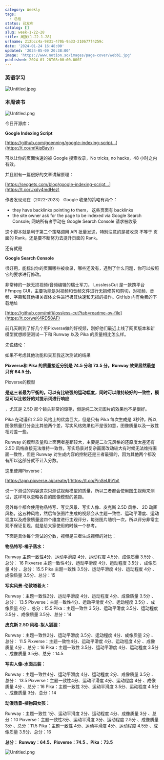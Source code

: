 ```yaml
---
category: Weekly
tags:
  - 总结
status: 已发布
catalog: []
slug: week-1-22-28
title: 周报(1.22-1.28)
urlname: 212bcc4a-9831-470b-9a33-210677f4259c
date: '2024-01-24 16:48:00'
updated: '2024-05-09 20:38:00'
image: 'https://www.notion.so/images/page-cover/webb1.jpg'
published: 2024-01-28T08:00:00.000Z
---
```


### 英语学习


![Untitled.jpeg](https://prod-files-secure.s3.us-west-2.amazonaws.com/5d24fe63-e567-4804-86f9-9fdc62e13082/13f89310-e18e-4344-b5f8-95c58ff07f1e/Untitled.jpeg?X-Amz-Algorithm=AWS4-HMAC-SHA256&X-Amz-Content-Sha256=UNSIGNED-PAYLOAD&X-Amz-Credential=ASIAZI2LB466VBIRTH7R%2F20250412%2Fus-west-2%2Fs3%2Faws4_request&X-Amz-Date=20250412T213319Z&X-Amz-Expires=3600&X-Amz-Security-Token=IQoJb3JpZ2luX2VjEGUaCXVzLXdlc3QtMiJIMEYCIQDoMXQkCUMnhO519%2FDLwESKekKGw025VP7iXM0bvZCTtQIhAORei4y95dwTxhyH12D75CzBhM7s06hUDradjJ0wZElHKogECN7%2F%2F%2F%2F%2F%2F%2F%2F%2F%2FwEQABoMNjM3NDIzMTgzODA1Igy%2B4lzOJhVkQnAJUqwq3AMlVb%2BwAtul7IAyk6xGdeva%2BaxAYzN%2F2LT0n%2FGgTYFWEVPUlbyq4ooIlJ3ZSTRsaDtnazaC%2BJaJBVx4%2FJ1Ym3dyMHOt8pT6FvvK8rEUVoiJRcCUBpvwr1EM419rbdVqz4UfdK2s38lO6CQX%2Fiabqd7Y61gTSjJFEOgyezrIDBzpoma6aoQvFnIqh6NsPiT8dEsNqB4thm5McHgjsNATM8tf9AS95S%2BTC84GADWxxZaP4f5ktCBF5xDjPDJkFG8dulK0xInPwVLehiGNZk4uoom%2F2AoQFQnet6iMOFQ8F%2BWpVKv1D74f2HITUFIUhnQEzBxv%2BMXB1XeWuZxR3nTKAI65drT8%2BGqV2xbm%2FLqF0lyYFyjAxR8%2B2mN7buIswIoLr6%2Fpl8%2BFJqOxzomX0EJvnTqeR1KzVn%2BiUy%2FLuazA7U%2BadRs4%2Bc5M7Un6lpngQfKYHq%2Fc4Bub7X0OxDLH2JSET0QoQD13ViAfW%2FXsqBOvDoAA8FMZoD6eZLcTYVMDlXup1ynFZGbbroytefJwcgxEn31pq%2FwjsC%2B1B9H2Vmpusyb0zR2yOt%2FfgPxTa4Z9bRGl%2BNkHdJZ2jX3G950mMqVMpYn0JiqLtfmXZsCbW2%2FRSGyDhS1LaZJulwFpsGilRjCBr%2Bu%2FBjqkAW2bBZ5KqqKnSkNAHe6unixCxj6FH%2BCK%2BbamApPNetG02sGVavdjer%2FZ5T3Xacy9LYZ0byh5vxh0SEEyEDvoDmZCvn8QG3qkmXSrZ8nLclqdtg67RzRvsaTJgtUPI5BOsLaFW0uAfHnJJew4nVLUA9LNA0sW77K4nUrWOgki9cVrnx%2FzNheBJuoIaz%2FXblgGpn4CO8JZtNN0iIAnfQ739ElRJ3KM&X-Amz-Signature=371a6de2236e9cce70da4af05199ff12513d52964abafc43cfaae2df48454c0c&X-Amz-SignedHeaders=host&x-id=GetObject)


### 本周读书


![Untitled.png](https://prod-files-secure.s3.us-west-2.amazonaws.com/5d24fe63-e567-4804-86f9-9fdc62e13082/4230a01f-03e6-45a7-9f78-5892b7e77e85/Untitled.png?X-Amz-Algorithm=AWS4-HMAC-SHA256&X-Amz-Content-Sha256=UNSIGNED-PAYLOAD&X-Amz-Credential=ASIAZI2LB466VBIRTH7R%2F20250412%2Fus-west-2%2Fs3%2Faws4_request&X-Amz-Date=20250412T213319Z&X-Amz-Expires=3600&X-Amz-Security-Token=IQoJb3JpZ2luX2VjEGUaCXVzLXdlc3QtMiJIMEYCIQDoMXQkCUMnhO519%2FDLwESKekKGw025VP7iXM0bvZCTtQIhAORei4y95dwTxhyH12D75CzBhM7s06hUDradjJ0wZElHKogECN7%2F%2F%2F%2F%2F%2F%2F%2F%2F%2FwEQABoMNjM3NDIzMTgzODA1Igy%2B4lzOJhVkQnAJUqwq3AMlVb%2BwAtul7IAyk6xGdeva%2BaxAYzN%2F2LT0n%2FGgTYFWEVPUlbyq4ooIlJ3ZSTRsaDtnazaC%2BJaJBVx4%2FJ1Ym3dyMHOt8pT6FvvK8rEUVoiJRcCUBpvwr1EM419rbdVqz4UfdK2s38lO6CQX%2Fiabqd7Y61gTSjJFEOgyezrIDBzpoma6aoQvFnIqh6NsPiT8dEsNqB4thm5McHgjsNATM8tf9AS95S%2BTC84GADWxxZaP4f5ktCBF5xDjPDJkFG8dulK0xInPwVLehiGNZk4uoom%2F2AoQFQnet6iMOFQ8F%2BWpVKv1D74f2HITUFIUhnQEzBxv%2BMXB1XeWuZxR3nTKAI65drT8%2BGqV2xbm%2FLqF0lyYFyjAxR8%2B2mN7buIswIoLr6%2Fpl8%2BFJqOxzomX0EJvnTqeR1KzVn%2BiUy%2FLuazA7U%2BadRs4%2Bc5M7Un6lpngQfKYHq%2Fc4Bub7X0OxDLH2JSET0QoQD13ViAfW%2FXsqBOvDoAA8FMZoD6eZLcTYVMDlXup1ynFZGbbroytefJwcgxEn31pq%2FwjsC%2B1B9H2Vmpusyb0zR2yOt%2FfgPxTa4Z9bRGl%2BNkHdJZ2jX3G950mMqVMpYn0JiqLtfmXZsCbW2%2FRSGyDhS1LaZJulwFpsGilRjCBr%2Bu%2FBjqkAW2bBZ5KqqKnSkNAHe6unixCxj6FH%2BCK%2BbamApPNetG02sGVavdjer%2FZ5T3Xacy9LYZ0byh5vxh0SEEyEDvoDmZCvn8QG3qkmXSrZ8nLclqdtg67RzRvsaTJgtUPI5BOsLaFW0uAfHnJJew4nVLUA9LNA0sW77K4nUrWOgki9cVrnx%2FzNheBJuoIaz%2FXblgGpn4CO8JZtNN0iIAnfQ739ElRJ3KM&X-Amz-Signature=bbbbd935e260b42452ccb45c9c536a741fe1a2362627d82d09780f83e548107c&X-Amz-SignedHeaders=host&x-id=GetObject)


今日开源库：


**Google Indexing Script**


[https://github.com/goenning/google-indexing-script…](https://t.co/mfAipBayir)


可以让你的页面快速的被 Google 搜索收录，No tricks, no hacks，48 小时之内有效。

并且附有一篇很好的文章讲解原理：


[https://seogets.com/blog/google-indexing-script…](https://t.co/Uxdy4mdHez)


作者发现现在（2022-2023） Google 收录的策略有两个：

- they have backlinks pointing to them， 这些页面有 backlinks
- the site owner ask for the page to be indexed via Google Search Console; 网站所有者手动在 Google Search Console 请求被收录

这个脚本就是利于第二个策略调用 API 批量发送，特别注意的是被收录 不等于 页面的 Rank，还是要不断努力去提升页面的 Rank。

还有就是


**Google Search Console**


很好用，能标出你的页面哪些被收录，哪些还没有，遇到了什么问题，你可以按照它的要求进行修改。


非常棒的一款无损视频/音频编辑的瑞士军刀， LosslessCut 是一款跨平台 FFmpeg GUI，主要功能是对视频和音频文件进行无损修剪和剪切，对视频、音频、字幕和其他相关媒体文件进行极其快速和无损的操作。GitHub 内有免费的下载地址


[https://github.com/mifi/lossless-cut?tab=readme-ov-file](https://t.co/weK4RD58AF)


前几天刷到了好几个用Pixverse做的好视频，刚好他们最近上线了网页版本和新模型就想顺便测试一下和 Runway 以及 Pika 的质量相比怎么样。

先说结论：

如果不考虑其他功能和交互我这次测试的结果


**Pixverse和 Pika 的质量接近分别是 74.5 分和 73.5 分。Runway 效果居然最差只有 64.5 分。**


Pixverse的模型


**是这三者最为平衡的，可以有比较强的运动幅度，同时可以维持较好的一致性，模型可以比较好的对提示词进行响应**


，尤其是 2.5D 那个镜头非常的惊艳，但是纯二次元图片的效果也不是很好。

Pika 在动漫和 2.5D 风格上的优势巨大，但是只有 Pika 每次生成是 3秒钟，所以图像质量打分会比其他两个差，写实风格效果也不是很如意，图像质量以及一致性相对差一些。

Runway 的模型质量和上面两者差距较大，主要是二次元风格的还原度太差还有 2.5D 风格直接无法维持一致性，写实场景对复杂画面改动较大有时候无法维持画面一致性，但是 Runway 对生成内容的控制还是三者最强的，因为其他两个都没有所以这部分就不计入分数。

这里使用Pixverse：


[https://app.pixverse.ai/create/](https://t.co/PjnSeUhYbi)


说一下测试的内容这次只测试视频模型的质量，所以三者都会使用图生视频来测试，这样可以忽略各自的图像模型的差距。

另外每个都会使用物品特写、写实风景、写实人像、皮克斯 2.5D 风格、 2D 动画风格，这五种风格，然后每张图片生成的视频会从主题一致性、运动平滑度、运动程度以及成像质量这四个维度进行主观评分，每张图片随机一次，所以评分非常主观不保证复现，就是给大家使用的时候一个参考。

下面是具体每个测试的分数，视频是三者生成视频的对比：


**物品特写-橘子落水：**


Runway   主题一致性4分、运动平滑度 4分、运动程度 4.5分、成像质量 3.5分 、总分： 16
Pixverse 主题一致性4分、运动平滑度 4分、运动程度 3.5分 、成像质量 4分 、总分：15.5
Pika 主题一致性 3.5分、运动平滑度 4分、运动程度 4分 、成像质量 3.5分、总分：15


**写实风景-伦敦塔着火：**


Runway：主题一致性2分、运动平滑度 4分、运动程度 4分、成像质量 3.5分 、总分： 13.5
Pixverse：主题一致性4分、运动平滑度 4分、运动程度 3.5分 、成像质量 4分 、总分：15.5
Pika：主题一致性 3.5分、运动平滑度 3.5分、运动程度 3.5分 、成像质量 3.5分、总分：14


**皮克斯 2.5D 风格-拟人狐狸：**


Runway：主题一致性2分、运动平滑度 3.5分、运动程度 4分、成像质量 2分 、总分： 11.5
Pixverse：主题一致性4分、运动平滑度 4分、运动程度 4分 、成像质量 4分 、总分：16
Pika：主题一致性 3.5分、运动平滑度 4分、运动程度 3.5分 、成像质量 3.5分、总分：14.5


**写实人像-水面古装：**


Runway：主题一致性4分、运动平滑度 4分、运动程度 2分、成像质量 3.5分 、总分： 13.5
Pixverse：主题一致性4分、运动平滑度 4分、运动程度 4分 、成像质量 4分 、总分：16
Pika：主题一致性 3分、运动平滑度 3.5分、运动程度 4.5分 、成像质量 3分、总分：14


**动漫场景-植物园女孩：**


Runway：主题一致性 1分、运动平滑度 2分、运动程度 4分、成像质量 3分 、总分：10
Pixverse：主题一致性3分、运动平滑度 3分、运动程度 2.5分 、成像质量 3分 、总分：11.5
Pika：主题一致性 4分、运动平滑度 4分、运动程度 4.5分 、成像质量 3.5分、总分：16


**总分： Runway：64.5、Pixverse：74.5 、Pika：73.5**


![Untitled.png](https://prod-files-secure.s3.us-west-2.amazonaws.com/5d24fe63-e567-4804-86f9-9fdc62e13082/8e04e5ad-2b05-4144-8058-53bf010acfd3/Untitled.png?X-Amz-Algorithm=AWS4-HMAC-SHA256&X-Amz-Content-Sha256=UNSIGNED-PAYLOAD&X-Amz-Credential=ASIAZI2LB466VBIRTH7R%2F20250412%2Fus-west-2%2Fs3%2Faws4_request&X-Amz-Date=20250412T213319Z&X-Amz-Expires=3600&X-Amz-Security-Token=IQoJb3JpZ2luX2VjEGUaCXVzLXdlc3QtMiJIMEYCIQDoMXQkCUMnhO519%2FDLwESKekKGw025VP7iXM0bvZCTtQIhAORei4y95dwTxhyH12D75CzBhM7s06hUDradjJ0wZElHKogECN7%2F%2F%2F%2F%2F%2F%2F%2F%2F%2FwEQABoMNjM3NDIzMTgzODA1Igy%2B4lzOJhVkQnAJUqwq3AMlVb%2BwAtul7IAyk6xGdeva%2BaxAYzN%2F2LT0n%2FGgTYFWEVPUlbyq4ooIlJ3ZSTRsaDtnazaC%2BJaJBVx4%2FJ1Ym3dyMHOt8pT6FvvK8rEUVoiJRcCUBpvwr1EM419rbdVqz4UfdK2s38lO6CQX%2Fiabqd7Y61gTSjJFEOgyezrIDBzpoma6aoQvFnIqh6NsPiT8dEsNqB4thm5McHgjsNATM8tf9AS95S%2BTC84GADWxxZaP4f5ktCBF5xDjPDJkFG8dulK0xInPwVLehiGNZk4uoom%2F2AoQFQnet6iMOFQ8F%2BWpVKv1D74f2HITUFIUhnQEzBxv%2BMXB1XeWuZxR3nTKAI65drT8%2BGqV2xbm%2FLqF0lyYFyjAxR8%2B2mN7buIswIoLr6%2Fpl8%2BFJqOxzomX0EJvnTqeR1KzVn%2BiUy%2FLuazA7U%2BadRs4%2Bc5M7Un6lpngQfKYHq%2Fc4Bub7X0OxDLH2JSET0QoQD13ViAfW%2FXsqBOvDoAA8FMZoD6eZLcTYVMDlXup1ynFZGbbroytefJwcgxEn31pq%2FwjsC%2B1B9H2Vmpusyb0zR2yOt%2FfgPxTa4Z9bRGl%2BNkHdJZ2jX3G950mMqVMpYn0JiqLtfmXZsCbW2%2FRSGyDhS1LaZJulwFpsGilRjCBr%2Bu%2FBjqkAW2bBZ5KqqKnSkNAHe6unixCxj6FH%2BCK%2BbamApPNetG02sGVavdjer%2FZ5T3Xacy9LYZ0byh5vxh0SEEyEDvoDmZCvn8QG3qkmXSrZ8nLclqdtg67RzRvsaTJgtUPI5BOsLaFW0uAfHnJJew4nVLUA9LNA0sW77K4nUrWOgki9cVrnx%2FzNheBJuoIaz%2FXblgGpn4CO8JZtNN0iIAnfQ739ElRJ3KM&X-Amz-Signature=9a22051ae5598b7244c37b867fa337f418dbc6faa194134e6f006dfe102145fa&X-Amz-SignedHeaders=host&x-id=GetObject)

